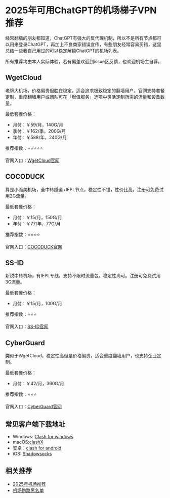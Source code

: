 # 2025年可用ChatGPT的机场梯子VPN推荐

经常翻墙的朋友都知道，ChatGPT有强大的反代理机制，所以不是所有节点都可以用来登录ChatGPT，再加上不良商家错误宣传，有些朋友经常容易买错，这里总结一些我自己用过的可以稳定解锁ChatGPT的机场列表。

所有推荐均由本人实际体验，若有偏差欢迎到issue区反馈，也欢迎机场主自荐。

## WgetCloud

老牌大机场，价格偏贵但胜在稳定，适合追求极致稳定的翻墙用户。官网支持套餐定制，重度翻墙用户或团队可在「增值服务」选项中灵活定制所需的流量和设备数量。

最低套餐价格：
* 月付：￥59/月，140G/月
* 季付：￥162/季，200G/月
* 年付：￥588/年，240G/月

推荐指数：⭐⭐⭐⭐⭐

官网入口：[WgetCloud官网](https://j8doba2sodptvzprvmcb.wgetcloud.org/)

## COCODUCK

算是小而美机场，全中转隧道+IEPL节点，稳定性不错，性价比高。注册可免费试用2G流量。

最低套餐价格：
* 月付：￥15/月，150G/月
* 年付：￥77/年，77G/月

推荐指数：⭐⭐⭐⭐

官网入口：[COCODUCK官网](https://cocoduck.cc/)

## SS-ID

新锐中转机场，有IEPL专线，支持不限时流量包，稳定性尚可。注册可免费试用3G流量。

最低套餐价格：
* 月付：￥15/月，100G/月

推荐指数：⭐⭐⭐

官网入口：[SS-ID官网](https://ssid.dggs.org/)

## CyberGuard

类似于WgetCloud，稳定性高但是价格偏贵，适合重度翻墙用户，也支持企业定制。

最低套餐价格：
* 月付：￥42/月，360G/月

推荐指数：⭐⭐⭐

官网入口：[CyberGuard官网](www.cyberguard.best)

## 常见客户端下载地址

* Windows: [Clash for windows](https://oss.qwertyuiopzxcvbnm.club/client-download/Clashwin1.exe)
*  macOS:[clashX](https://doget-api.oopscloud.xyz/api/download?token=eyJhbGciOiJIUzI1NiJ9.eyJ1cmwiOiJodHRwczovL2dpdGh1Yi5jb20vVGFpU2hhbjk5ODk4L2Rvd25sb2FkL3JlbGVhc2VzL2Rvd25sb2FkL2NsaWVudC9DbGFzaFguZG1nIn0.RalaxbyeIYxkb595dACO2lj9r9AT11LKbjDYReJye6A)
*  安卓：[clash for android](https://oss.qwertyuiopzxcvbnm.club/client-download/clash.apk)
*  iOS: [Shadowsocks](https://shadowsockshelp.github.io/Shadowsocks/appleid.html)

## 相关推荐
* [2025年机场推荐](https://swhmy.com/)
* [机场跑路黑名单](https://swhmy.com/blog/paolu)


  

